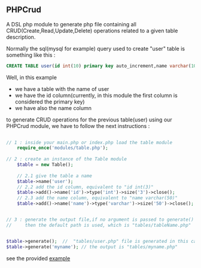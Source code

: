 ## PHPCrud
A DSL php module to generate php file containing all CRUD(Create,Read,Update,Delete) operations related to a given table description. 

Normally the sql(mysql for example) query used to create  "user" table is something like this :
​
```sql
CREATE TABLE user(id int(10) primary key auto_increment,name varchar(100));
```
Well, in this example
* we have a table with the name of user 
* we have the id column(currently, in this module  the first column is considered the primary key)
* we have also the name column


to generate CRUD operations for the previous table(user) using our PHPCrud module, we have to follow the next instructions : 



```php
​
// 1 : inside your main.php or index.php load the table module    
    require_once('modules/table.php');
    
// 2 : create an instance of the Table module
    $table = new Table();
    
	// 2.1 give the table a name 
	$table->name('user');
	// 2.2 add the id column, equivalent to "id int(3)"
	$table->add()->name('id')->type('int')->size('3')->close();  
	// 2.3 add the name column, equivalent to "name varchar(50)"
	$table->add()->name('name')->type('varchar')->size('50')->close();


// 3 : generate the output file,if no argument is passed to generate() method 	 
//     then the default path is used, which is "tables/tableName.php"


$table->generate();  //  "tables/user.php" file is generated in this case because the name of table is user
$table->generate('myname'); // the output is "tables/myname.php"
```  


see the provided [example](./example.php)
